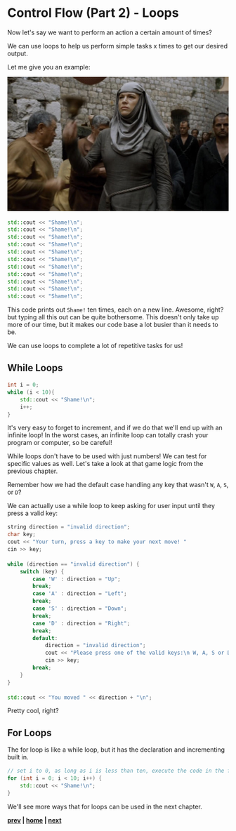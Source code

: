 # Control Flow (Part 2) - Loops

Now let's say we want to perform an action a certain amount of times?

We can use loops to help us perform simple tasks x times to get our desired output.

Let me give you an example:

<img src="./assets/Unella-the-Shame-Nun.png" alt="image of Unella the shame Nun"/>


```c++
std::cout << "Shame!\n";
std::cout << "Shame!\n";
std::cout << "Shame!\n";
std::cout << "Shame!\n";
std::cout << "Shame!\n";
std::cout << "Shame!\n";
std::cout << "Shame!\n";
std::cout << "Shame!\n";
std::cout << "Shame!\n";
std::cout << "Shame!\n";
std::cout << "Shame!\n";
```

This code prints out `Shame!` ten times, each on a new line. Awesome, right? but typing all this out can be quite bothersome. This doesn't only take up more of our time, but it makes our code base a lot busier than it needs to be.

We can use loops to complete a lot of repetitive tasks for us!

## While Loops

```c++
int i = 0;
while (i < 10){
    std::cout << "Shame!\n";
    i++;
}
```

It's very easy to forget to increment, and if we do that we'll end up with an infinite loop! In the worst cases, an infinite loop can totally crash your program or computer, so be careful!

While loops don't have to be used with just numbers! We can test for specific values as well. Let's take a look at that game logic from the previous chapter. 

Remember how we had the default case handling any key that wasn't `W`, `A`, `S`, or `D`? 

We can actually use a while loop to keep asking for user input until they press a valid key:

```c++
string direction = "invalid direction";
char key;
cout << "Your turn, press a key to make your next move! "
cin >> key;

while (direction == "invalid direction") {
    switch (key) {
        case 'W' : direction = "Up";
        break;
        case 'A' : direction = "Left";
        break;
        case 'S' : direction = "Down";
        break;
        case 'D' : direction = "Right";
        break;
        default: 
            direction = "invalid direction";
            cout << "Please press one of the valid keys:\n W, A, S or D ";
            cin >> key;
        break;
    }
}

std::cout << "You moved " << direction + "\n";
```

Pretty cool, right?

## For Loops

The for loop is like a while loop, but it has the declaration and incrementing built in.

```c++
// set i to 0, as long as i is less than ten, execute the code in the for block and then increment i by 1
for (int i = 0; i < 10; i++) {
    std::cout << "Shame!\n";
}
```

We'll see more ways that for loops can be used in the next chapter.

**[prev](../03_Conditionals) | [home](../README.md) | [next](../05_ArraysAndDictionaries)**
